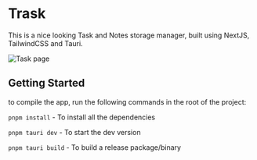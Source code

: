 # Trask

This is a nice looking Task and Notes storage manager, built using NextJS, TailwindCSS and Tauri.

![Task page](./readme/task_page.png)

## Getting Started

to compile the app, run the following commands in the root of the project:

`pnpm install` - To install all the dependencies

`pnpm tauri dev` - To start the dev version

`pnpm tauri build` - To build a release package/binary
